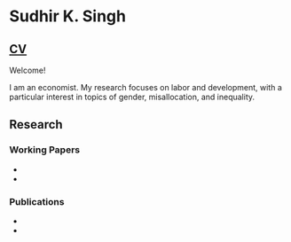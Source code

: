 # Sudhir K. Singh
## [CV](Sudhir_CV.pdf)
Welcome!



I am an economist. My research focuses on labor and development, with a particular interest in topics of gender, misallocation, and inequality. 
## Research
### Working Papers
-
-
### Publications
-
-



